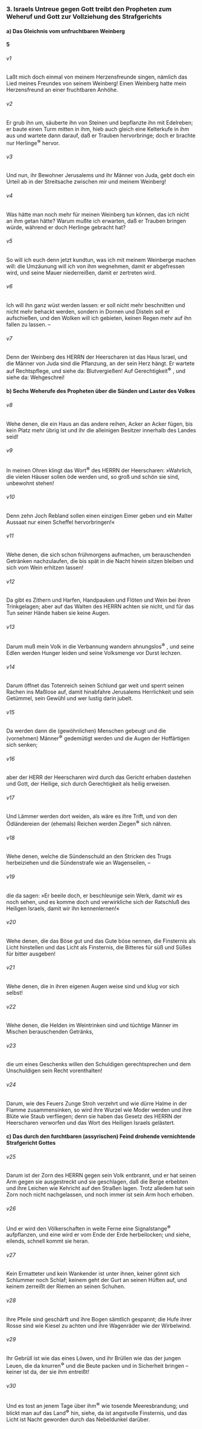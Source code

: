 ### 3. Israels Untreue gegen Gott treibt den Propheten zum Weheruf und Gott zur Vollziehung des Strafgerichts

#### a) Das Gleichnis vom unfruchtbaren Weinberg

__5__

###### v1
Laßt mich doch einmal von meinem Herzensfreunde singen, nämlich das Lied meines Freundes von seinem Weinberg! Einen Weinberg hatte mein Herzensfreund an einer fruchtbaren Anhöhe.

###### v2
Er grub ihn um, säuberte ihn von Steinen und bepflanzte ihn mit Edelreben; er baute einen Turm mitten in ihm, hieb auch gleich eine Kelterkufe in ihm aus und wartete dann darauf, daß er Trauben hervorbringe; doch er brachte nur Herlinge<sup title="= Herblinge">&#x2732;</sup>
 hervor.


###### v3
Und nun, ihr Bewohner Jerusalems und ihr Männer von Juda, gebt doch ein Urteil ab in der Streitsache zwischen mir und meinem Weinberg!

###### v4
Was hätte man noch mehr für meinen Weinberg tun können, das ich nicht an ihm getan hätte? Warum mußte ich erwarten, daß er Trauben bringen würde, während er doch Herlinge gebracht hat?

###### v5
So will ich euch denn jetzt kundtun, was ich mit meinem Weinberge machen will: die Umzäunung will ich von ihm wegnehmen, damit er abgefressen wird, und seine Mauer niederreißen, damit er zertreten wird.

###### v6
Ich will ihn ganz wüst werden lassen: er soll nicht mehr beschnitten und nicht mehr behackt werden, sondern in Dornen und Disteln soll er aufschießen, und den Wolken will ich gebieten, keinen Regen mehr auf ihn fallen zu lassen. –

###### v7
Denn der Weinberg des HERRN der Heerscharen ist das Haus Israel, und die Männer von Juda sind die Pflanzung, an der sein Herz hängt. Er wartete auf Rechtspflege, und siehe da: Blutvergießen! Auf Gerechtigkeit<sup title="= treue Pflichterfüllung">&#x2732;</sup>
, und siehe da: Wehgeschrei!

#### b) Sechs Weherufe des Propheten über die Sünden und Laster des Volkes


###### v8
Wehe denen, die ein Haus an das andere reihen, Acker an Acker fügen, bis kein Platz mehr übrig ist und ihr die alleinigen Besitzer innerhalb des Landes seid!

###### v9
In meinen Ohren klingt das Wort<sup title="= Drohwort">&#x2732;</sup>
 des HERRN der Heerscharen: »Wahrlich, die vielen Häuser sollen öde werden und, so groß und schön sie sind, unbewohnt stehen!

###### v10
Denn zehn Joch Rebland sollen einen einzigen Eimer geben und ein Malter Aussaat nur einen Scheffel hervorbringen!«


###### v11
Wehe denen, die sich schon frühmorgens aufmachen, um berauschenden Getränken nachzulaufen, die bis spät in die Nacht hinein sitzen bleiben und sich vom Wein erhitzen lassen!

###### v12
Da gibt es Zithern und Harfen, Handpauken und Flöten und Wein bei ihren Trinkgelagen; aber auf das Walten des HERRN achten sie nicht, und für das Tun seiner Hände haben sie keine Augen.

###### v13
Darum muß mein Volk in die Verbannung wandern ahnungslos<sup title="oder: aus Mangel an Einsicht">&#x2732;</sup>
, und seine Edlen werden Hunger leiden und seine Volksmenge vor Durst lechzen.

###### v14
Darum öffnet das Totenreich seinen Schlund gar weit und sperrt seinen Rachen ins Maßlose auf, damit hinabfahre Jerusalems Herrlichkeit und sein Getümmel, sein Gewühl und wer lustig darin jubelt.

###### v15
Da werden dann die (gewöhnlichen) Menschen gebeugt und die (vornehmen) Männer<sup title="vgl. 2,9">&#x2732;</sup>
 gedemütigt werden und die Augen der Hoffärtigen sich senken;

###### v16
aber der HERR der Heerscharen wird durch das Gericht erhaben dastehen und Gott, der Heilige, sich durch Gerechtigkeit als heilig erweisen.

###### v17
Und Lämmer werden dort weiden, als wäre es ihre Trift, und von den Ödländereien der (ehemals) Reichen werden Ziegen<sup title="oder: Fremdlinge? Unseßhafte?">&#x2732;</sup>
 sich nähren.


###### v18
Wehe denen, welche die Sündenschuld an den Stricken des Trugs herbeiziehen und die Sündenstrafe wie an Wagenseilen, –

###### v19
die da sagen: »Er beeile doch, er beschleunige sein Werk, damit wir es noch sehen, und es komme doch und verwirkliche sich der Ratschluß des Heiligen Israels, damit wir ihn kennenlernen!«


###### v20
Wehe denen, die das Böse gut und das Gute böse nennen, die Finsternis als Licht hinstellen und das Licht als Finsternis, die Bitteres für süß und Süßes für bitter ausgeben!


###### v21
Wehe denen, die in ihren eigenen Augen weise sind und klug vor sich selbst!


###### v22
Wehe denen, die Helden im Weintrinken sind und tüchtige Männer im Mischen berauschenden Getränks,

###### v23
die um eines Geschenks willen den Schuldigen gerechtsprechen und dem Unschuldigen sein Recht vorenthalten!

###### v24
Darum, wie des Feuers Zunge Stroh verzehrt und wie dürre Halme in der Flamme zusammensinken, so wird ihre Wurzel wie Moder werden und ihre Blüte wie Staub verfliegen; denn sie haben das Gesetz des HERRN der Heerscharen verworfen und das Wort des Heiligen Israels gelästert.

#### c) Das durch den furchtbaren (assyrischen) Feind drohende vernichtende Strafgericht Gottes


###### v25
Darum ist der Zorn des HERRN gegen sein Volk entbrannt, und er hat seinen Arm gegen sie ausgestreckt und sie geschlagen, daß die Berge erbebten und ihre Leichen wie Kehricht auf den Straßen lagen. Trotz alledem hat sein Zorn noch nicht nachgelassen, und noch immer ist sein Arm hoch erhoben.

###### v26
Und er wird den Völkerschaften in weite Ferne eine Signalstange<sup title="oder: ein Banner = Panier">&#x2732;</sup>
 aufpflanzen, und eine wird er vom Ende der Erde herbeilocken; und siehe, eilends, schnell kommt sie heran.

###### v27
Kein Ermatteter und kein Wankender ist unter ihnen, keiner gönnt sich Schlummer noch Schlaf; keinem geht der Gurt an seinen Hüften auf, und keinem zerreißt der Riemen an seinen Schuhen.

###### v28
Ihre Pfeile sind geschärft und ihre Bogen sämtlich gespannt; die Hufe ihrer Rosse sind wie Kiesel zu achten und ihre Wagenräder wie der Wirbelwind.

###### v29
Ihr Gebrüll ist wie das eines Löwen, und ihr Brüllen wie das der jungen Leuen, die da knurren<sup title="oder: heulen">&#x2732;</sup>
 und die Beute packen und in Sicherheit bringen – keiner ist da, der sie ihm entreißt!

###### v30
Und es tost an jenem Tage über ihm<sup title="Juda?">&#x2732;</sup>
 wie tosende Meeresbrandung; und blickt man auf das Land<sup title="oder: über die Erde">&#x2732;</sup>
 hin, siehe, da ist angstvolle Finsternis, und das Licht ist Nacht geworden durch das Nebeldunkel darüber.